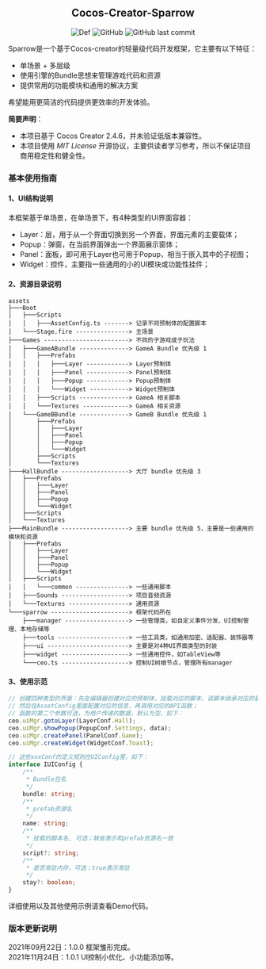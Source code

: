 ## <center>Cocos-Creator-Sparrow</center>
<center>

![Def](https://img.shields.io/badge/cocos--creator-2.4.6-blue)
![GitHub](https://img.shields.io/github/license/Mortal-Li/cocos-creator-sparrow)
![GitHub last commit](https://img.shields.io/github/last-commit/Mortal-Li/cocos-creator-sparrow)

</center>

Sparrow是一个基于Cocos-creator的轻量级代码开发框架，它主要有以下特征：
- 单场景 + 多层级
- 使用引擎的Bundle思想来管理游戏代码和资源
- 提供常用的功能模块和通用的解决方案

希望能用更简洁的代码提供更效率的开发体验。

**简要声明**：
- 本项目基于 Cocos Creator 2.4.6，并未验证低版本兼容性。
- 本项目使用 *MIT License* 开源协议，主要供读者学习参考，所以不保证项目商用稳定性和健全性。

### 基本使用指南
#### 1、UI结构说明

本框架基于单场景，在单场景下，有4种类型的UI界面容器：
- Layer：层，用于从一个界面切换到另一个界面，界面元素的主要载体；
- Popup：弹窗，在当前界面弹出一个界面展示窗体；
- Panel：面板，即可用于Layer也可用于Popup，相当于嵌入其中的子视图；
- Widget：控件，主要指一些通用的小的UI模块或功能性挂件；

#### 2、资源目录说明
```
assets
├───Boot
│   ├───Scripts
│   │   ├───AssetConfig.ts -------> 记录不同预制体的配置脚本
│   └───Stage.fire ---------------> 主场景
├───Games ------------------------> 不同的子游戏或子玩法
│   ├───GameABundle --------------> GameA Bundle 优先级 1
│   │   ├───Prefabs
│   │   │   ├───Layer ------------> Layer预制体
│   │   │   ├───Panel ------------> Panel预制体
│   │   │   ├───Popup ------------> Popup预制体
│   │   │   └───Widget -----------> Widget预制体
│   │   ├───Scripts --------------> GameA 相关脚本
│   │   └───Textures -------------> GameA 相关资源
│   └───GameBBundle --------------> GameB Bundle 优先级 1
│       ├───Prefabs
│       │   ├───Layer
│       │   ├───Panel
│       │   ├───Popup
│       │   └───Widget
│       ├───Scripts
│       └───Textures
├───HallBundle -------------------> 大厅 bundle 优先级 3
│   ├───Prefabs
│   │   ├───Layer
│   │   ├───Panel
│   │   ├───Popup
│   │   └───Widget
│   ├───Scripts
│   └───Textures
├───MainBundle -------------------> 主要 bundle 优先级 5，主要是一些通用的模块和资源
│   ├───Prefabs
│   │   ├───Layer
│   │   ├───Panel
│   │   ├───Popup
│   │   └───Widget
│   ├───Scripts
│   │   └───common ---------------> 一些通用脚本
│   ├───Sounds -------------------> 项目音频资源
│   └───Textures -----------------> 通用资源
└───sparrow ----------------------> 框架代码所在
    ├───manager ------------------> 一些管理类，如自定义事件分发、UI控制管理、本地存储等
    ├───tools --------------------> 一些工具类，如通用加密、适配器、装饰器等
    ├───ui -----------------------> 主要是对4种UI界面类型的封装
    ├───widget -------------------> 一些通用控件，如TableView等
    └───ceo.ts -------------------> 控制UI树根节点，管理所有manager
```
#### 3、使用示范
```typescript
// 创建四种类型的界面：先在编辑器创建对应的预制体，挂载对应的脚本，该脚本继承对应的基类；
// 然后在AssetConfig里面配置对应的信息，再调用对应的API函数；
// 函数的第二个参数可选，为用户传递的数据，默认为空，如下：
ceo.uiMgr.gotoLayer(LayerConf.Hall);
ceo.uiMgr.showPopup(PopupConf.Settings, data);
ceo.uiMgr.createPanel(PanelConf.Game);
ceo.uiMgr.createWidget(WidgetConf.Toast);

// 这些xxxConf的定义规则在UIConfig里，如下：
interface IUIConfig {
    /**
     * Bundle包名
     */
    bundle: string;
    /**
     * prefab资源名
     */
    name: string;
    /**
     * 挂载的脚本名, 可选；缺省表示和prefab资源名一致
     */
    script?: string;
    /**
     * 是否常驻内存，可选；true表示常驻
     */
    stay?: boolean;
}
```
详细使用以及其他使用示例请查看Demo代码。

### 版本更新说明

2021年09月22日：1.0.0 框架雏形完成。  
2021年11月24日：1.0.1 UI控制小优化、小功能添加等。
